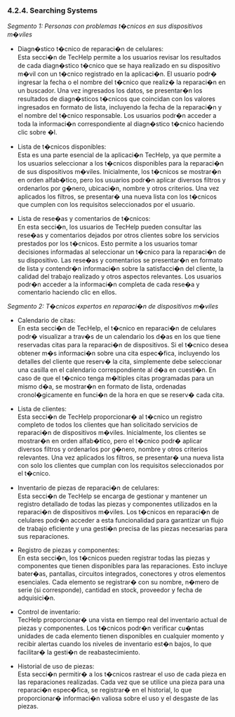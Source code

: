 
### 4.2.4. Searching Systems

_Segmento 1: Personas con problemas t�cnicos en sus dispositivos m�viles_

* Diagn�stico t�cnico de reparaci�n de celulares:  
Esta secci�n de TecHelp permite a los usuarios revisar los resultados de cada diagn�stico t�cnico que se haya realizado en su dispositivo m�vil con un t�cnico registrado en la aplicaci�n. El usuario podr� ingresar la fecha o el nombre del t�cnico que realiz� la reparaci�n en un buscador. Una vez ingresados los datos, se presentar�n los resultados de diagn�sticos t�cnicos que coincidan con los valores ingresados en formato de lista, incluyendo la fecha de la reparaci�n y el nombre del t�cnico responsable. Los usuarios podr�n acceder a toda la informaci�n correspondiente al diagn�stico t�cnico haciendo clic sobre �l.  

* Lista de t�cnicos disponibles:  
Esta es una parte esencial de la aplicaci�n TecHelp, ya que permite a los usuarios seleccionar a los t�cnicos disponibles para la reparaci�n de sus dispositivos m�viles. Inicialmente, los t�cnicos se mostrar�n en orden alfab�tico, pero los usuarios podr�n aplicar diversos filtros y ordenarlos por g�nero, ubicaci�n, nombre y otros criterios. Una vez aplicados los filtros, se presentar� una nueva lista con los t�cnicos que cumplen con los requisitos seleccionados por el usuario.  

* Lista de rese�as y comentarios de t�cnicos:  
En esta secci�n, los usuarios de TecHelp pueden consultar las rese�as y comentarios dejados por otros clientes sobre los servicios prestados por los t�cnicos. Esto permite a los usuarios tomar decisiones informadas al seleccionar un t�cnico para la reparaci�n de su dispositivo. Las rese�as y comentarios se presentar�n en formato de lista y contendr�n informaci�n sobre la satisfacci�n del cliente, la calidad del trabajo realizado y otros aspectos relevantes. Los usuarios podr�n acceder a la informaci�n completa de cada rese�a y comentario haciendo clic en ellos.  


_Segmento 2: T�cnicos expertos en reparaci�n de dispositivos m�viles_

* Calendario de citas:  
En esta secci�n de TecHelp, el t�cnico en reparaci�n de celulares podr� visualizar a trav�s de un calendario los d�as en los que tiene reservadas citas para la reparaci�n de dispositivos. Si el t�cnico desea obtener m�s informaci�n sobre una cita espec�fica, incluyendo los detalles del cliente que reserv� la cita, simplemente debe seleccionar una casilla en el calendario correspondiente al d�a en cuesti�n. En caso de que el t�cnico tenga m�ltiples citas programadas para un mismo d�a, se mostrar�n en formato de lista, ordenadas cronol�gicamente en funci�n de la hora en que se reserv� cada cita.  

* Lista de clientes:  
Esta secci�n de TecHelp proporcionar� al t�cnico un registro completo de todos los clientes que han solicitado servicios de reparaci�n de dispositivos m�viles. Inicialmente, los clientes se mostrar�n en orden alfab�tico, pero el t�cnico podr� aplicar diversos filtros y ordenarlos por g�nero, nombre y otros criterios relevantes. Una vez aplicados los filtros, se presentar� una nueva lista con solo los clientes que cumplan con los requisitos seleccionados por el t�cnico.  

* Inventario de piezas de reparaci�n de celulares:  
Esta secci�n de TecHelp se encarga de gestionar y mantener un registro detallado de todas las piezas y componentes utilizados en la reparaci�n de dispositivos m�viles. Los t�cnicos en reparaci�n de celulares podr�n acceder a esta funcionalidad para garantizar un flujo de trabajo eficiente y una gesti�n precisa de las piezas necesarias para sus reparaciones.

* Registro de piezas y componentes:  
En esta secci�n, los t�cnicos pueden registrar todas las piezas y componentes que tienen disponibles para las reparaciones. Esto incluye bater�as, pantallas, circuitos integrados, conectores y otros elementos esenciales. Cada elemento se registrar� con su nombre, n�mero de serie (si corresponde), cantidad en stock, proveedor y fecha de adquisici�n.

* Control de inventario:  
TecHelp proporcionar� una vista en tiempo real del inventario actual de piezas y componentes. Los t�cnicos podr�n verificar cu�ntas unidades de cada elemento tienen disponibles en cualquier momento y recibir alertas cuando los niveles de inventario est�n bajos, lo que facilitar� la gesti�n de reabastecimiento.

* Historial de uso de piezas:  
Esta secci�n permitir� a los t�cnicos rastrear el uso de cada pieza en las reparaciones realizadas. Cada vez que se utilice una pieza para una reparaci�n espec�fica, se registrar� en el historial, lo que proporcionar� informaci�n valiosa sobre el uso y el desgaste de las piezas.


